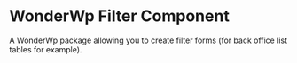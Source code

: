 # WonderWp Filter Component

A WonderWp package allowing you to create filter forms (for back office list tables for example).
